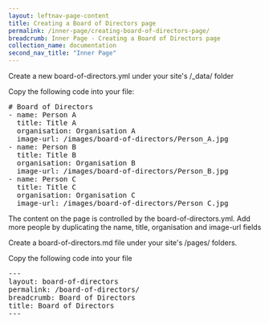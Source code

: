 ```yaml
---
layout: leftnav-page-content
title: Creating a Board of Directors page
permalink: /inner-page/creating-board-of-directors-page/
breadcrumb: Inner Page - Creating a Board of Directors page
collection_name: documentation
second_nav_title: "Inner Page"
---
```


Create a new board-of-directors.yml under your site's /_data/ folder

Copy the following code into your file:
<pre>
# Board of Directors
- name: Person A
  title: Title A
  organisation: Organisation A
  image-url: /images/board-of-directors/Person_A.jpg
- name: Person B
  title: Title B
  organisation: Organisation B
  image-url: /images/board-of-directors/Person_B.jpg
- name: Person C
  title: Title C
  organisation: Organisation C
  image-url: /images/board-of-directors/Person_C.jpg
</pre>

The content on the page is controlled by the board-of-directors.yml. Add more people by duplicating the name, title, organisation and image-url fields


Create a board-of-directors.md file under your site's /pages/ folders. 

Copy the following code into your file
<pre>
---
layout: board-of-directors
permalink: /board-of-directors/
breadcrumb: Board of Directors
title: Board of Directors
---
</pre>

